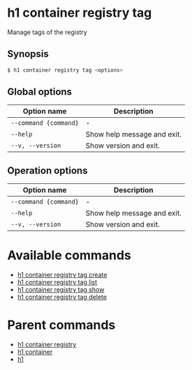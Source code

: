 
# h1 container registry tag

Manage tags of the registry

## Synopsis

```bash
$ h1 container registry tag <options>
```

## Global options

| Option name               | Description                 |
| ------------------------- | --------------------------- |
| ```--command {command}``` | -                           |
| ```--help```              | Show help message and exit. |
| ```--v, --version```      | Show version and exit.      |

## Operation options

| Option name               | Description                 |
| ------------------------- | --------------------------- |
| ```--command {command}``` | -                           |
| ```--help```              | Show help message and exit. |
| ```--v, --version```      | Show version and exit.      |

# Available commands

* [h1 container registry tag create](./create/README.md)
* [h1 container registry tag list](./list/README.md)
* [h1 container registry tag show](./show/README.md)
* [h1 container registry tag delete](./delete/README.md)

# Parent commands

* [h1 container registry](./../README.md)
* [h1 container](./../../README.md)
* [h1](./../../../README.md)
